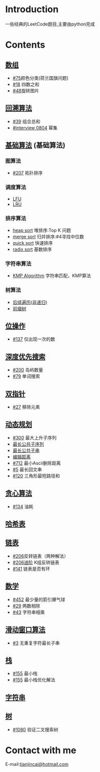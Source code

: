# Introduction
一些经典的LeetCode题目,主要由python完成
# Contents
## [数组](Array)
- [#75](Array/ColorClassify.py)颜色分类(荷兰国旗问题)
- [#18](Array/FourSum.py) 四数之和
- [#48](Array/RotateImage.py)旋转图片
## [回溯算法](BackTrack)
- [#39](BackTrack/Combination.py) 组合总和
- [#interview 0804](BackTrack/PowerSet.py) 幂集
## [基础算法](BaseAlgorithm) (基础算法)
### 图算法
- [#207](BaseAlgorithm/Graph/IsDAG.py) 拓扑排序
### 调度算法
- [LFU](BaseAlgorithm/ScheduleAlgorithm/LFU.py)
- [LRU](BaseAlgorithm/ScheduleAlgorithm/LRUCache.py)
### 排序算法
- [heap sort](BaseAlgorithm/sort/HeapSort.py) 堆排序:Top K 问题
- [merge sort](BaseAlgorithm/sort/MergeSort.py) 归并排序:#4寻找中位数
- [quick sort](BaseAlgorithm/sort/QuickSort.py) 快速排序
- [radix sort](BaseAlgorithm/sort/RadixSort.py) 基数排序
### 字符串算法
- [KMP Algorithm](BaseAlgorithm/str/KMP.py) 字符串匹配，KMP算法
### 树算法
- [后续遍历(非递归)](BaseAlgorithm/tree/postOrderTransverse.py)
- [前缀树](BaseAlgorithm/tree/PrefixTree.py)
## [位操作](BitOperation)
- [#137](BitOperation/OnlyOneAppearance.py) 仅出现一次的数
## [深度优先搜索](dfs)
- [#200](dfs/NumOfIsland.py) 岛屿数量
- [#79](dfs/SerachWord.py) 单词搜索
## [双指针](DoublePointer)
- [#27](DoublePointer/RemoveOneElement.py) 移除元素
## [动态规划](DP)
- [#300](DP/LIS.py) 最大上升子序列
- [最长公共子序列](DP/MaxPublicSeq.py)
- [最长公共子串](DP/MaxPublicSubstring.py)
- [编辑距离](DP/EditDistance.py)
- [#712](DP/leastAscii.py) 最小Ascii删除距离
- [#5](DP/LongestPalindrome.py) 最长回文串
- [#120](DP/triangle.py) 三角形最短路径和
## [贪心算法](Greedy)
- [#134](Greedy/CostAndGas.py) 油耗

## [哈希表](HashTable)
## [链表](LinkedList)
- [#206](LinkedList/Reverse.py)反转链表（两种解法）
- [#206进阶](LinkedList/ReverseKList.py) K组反转链表
- [#141](LinkedList/HasCycle.py) 链表是否有环
## [数学](Math)
- [#452](Math/MinArrow.py) 最少量的箭引爆气球
- [#29](Math/Divide.py) 两数相除
- [#43](Math/Multiply.py) 字符串相乘
## [滑动窗口算法](SlidingWindow)
- [#3](SlidingWindow/LongestSubstring.py) 无重复字符最长子串
## [栈](Stack)
- [#155](Stack/MinStack.py) 最小栈
- [#155](Stack/MinStackSolution2.py) 最小栈优化解法
## [字符串](String)
## [树](Tree)
- [#1080](Tree/ValidSearchTree.py) 验证二叉搜索树
# Contact with me 
E-mail:tianjincai@hotmail.com
